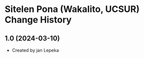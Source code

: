 Sitelen Pona (Wakalito, UCSUR) Change History
====================

1.0 (2024-03-10)
----------------
* Created by jan Lepeka
